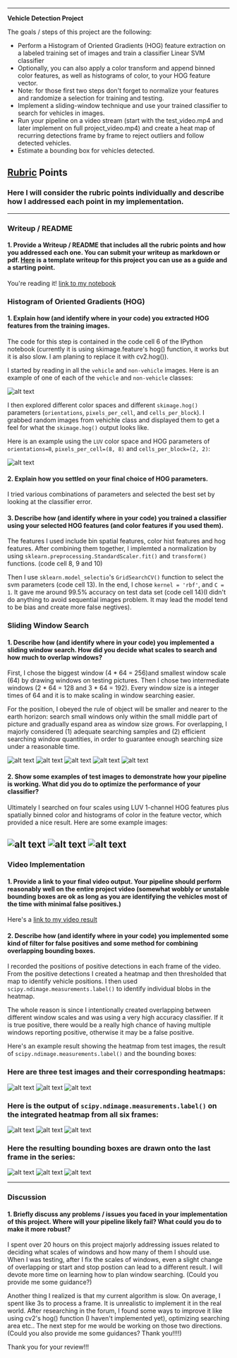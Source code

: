 
---

**Vehicle Detection Project**

The goals / steps of this project are the following:

* Perform a Histogram of Oriented Gradients (HOG) feature extraction on a labeled training set of images and train a classifier Linear SVM classifier
* Optionally, you can also apply a color transform and append binned color features, as well as histograms of color, to your HOG feature vector. 
* Note: for those first two steps don't forget to normalize your features and randomize a selection for training and testing.
* Implement a sliding-window technique and use your trained classifier to search for vehicles in images.
* Run your pipeline on a video stream (start with the test_video.mp4 and later implement on full project_video.mp4) and create a heat map of recurring detections frame by frame to reject outliers and follow detected vehicles.
* Estimate a bounding box for vehicles detected.

[//]: # (Image References)
[image1]: ./output_images/Vehicle_non-vehicle.png
[image2]: ./output_images/LUV_hog.png
[image3]: ./output_images/win_64.png
[image4]: ./output_images/win_128.png
[image5]: ./output_images/win_192.png
[image6]: ./output_images/win_256.png
[image7]: ./output_images/win_combined.png
[image8]: ./output_images/search_example1.png
[image9]: ./output_images/search_example2.png
[image10]: ./output_images/search_example3.png

[image11]: ./output_images/detected1.png
[image12]: ./output_images/heat1.png
[image13]: ./output_images/final1.png

[image14]: ./output_images/detected2.png
[image15]: ./output_images/heat2.png
[image16]: ./output_images/final2.png

[image17]: ./output_images/detected3.png
[image18]: ./output_images/heat3.png
[image19]: ./output_images/final3.png


[video]: ./project_out.mp4

## [Rubric](https://review.udacity.com/#!/rubrics/513/view) Points
### Here I will consider the rubric points individually and describe how I addressed each point in my implementation.  

---
### Writeup / README

#### 1. Provide a Writeup / README that includes all the rubric points and how you addressed each one.  You can submit your writeup as markdown or pdf.  [Here](https://github.com/udacity/CarND-Vehicle-Detection/blob/master/writeup_template.md) is a template writeup for this project you can use as a guide and a starting point.  

You're reading it! [link to my notebook](./detection.ipynb)

### Histogram of Oriented Gradients (HOG)

#### 1. Explain how (and identify where in your code) you extracted HOG features from the training images.

The code for this step is contained in the code cell 6 of the IPython notebook (currently it is using skimage.feature's hog() function, it works but it is also slow. I am planing to replace it with cv2.hog()).  

I started by reading in all the `vehicle` and `non-vehicle` images.  Here is an example of one of each of the `vehicle` and `non-vehicle` classes:

![alt text][image1]

I then explored different color spaces and different `skimage.hog()` parameters (`orientations`, `pixels_per_cell`, and `cells_per_block`).  I grabbed random images from vehichle class and displayed them to get a feel for what the `skimage.hog()` output looks like.

Here is an example using the `LUV` color space and HOG parameters of `orientations=8`, `pixels_per_cell=(8, 8)` and `cells_per_block=(2, 2)`:


![alt text][image2]

#### 2. Explain how you settled on your final choice of HOG parameters.

I tried various combinations of parameters and selected the best set by looking at the classifier error. 

#### 3. Describe how (and identify where in your code) you trained a classifier using your selected HOG features (and color features if you used them).

The features I used include bin spatial features, color hist features and hog features. After combining them together, I implemted a normalization by using `sklearn.preprocessing.StandardScaler.fit()` and `transform()` functions. (code cell 8, 9 and 10)

Then I use `sklearn.model_selectio`'s `GridSearchCV()` function to select the svm parameters (code cell 13). In the end, I chose `kernel = 'rbf'`, and `C = 1`. It gave me around 99.5% accuracy on test data set (code cell 14)(I didn't do anything to avoid sequential images problem. It may lead the model tend to be bias and create more false negtives).


### Sliding Window Search

#### 1. Describe how (and identify where in your code) you implemented a sliding window search.  How did you decide what scales to search and how much to overlap windows?

First, I chose the biggest window (4 * 64 = 256)and smallest window scale (64) by drawing windows on testing pictures. Then I chose two intermediate windows (2 * 64 = 128 and 3 * 64 = 192). Every window size is a integer times of 64 and it is to make scaling in window searching easier.


For the position, I obeyed the rule of object will be smaller and nearer to the earth horizon: search small windows only within the small middle part of picture and gradually espand area as window size grows. For overlapping, I majorly considered (1) adequate searching samples and (2) efficient searching window quantities, in order to guarantee enough searching size under a reasonable time.  

![alt text][image3]
![alt text][image4]
![alt text][image5]
![alt text][image6]
![alt text][image7]

#### 2. Show some examples of test images to demonstrate how your pipeline is working.  What did you do to optimize the performance of your classifier?

Ultimately I searched on four scales using LUV 1-channel HOG features plus spatially binned color and histograms of color in the feature vector, which provided a nice result.  Here are some example images:

![alt text][image8]
![alt text][image9]
![alt text][image10]
---

### Video Implementation

#### 1. Provide a link to your final video output.  Your pipeline should perform reasonably well on the entire project video (somewhat wobbly or unstable bounding boxes are ok as long as you are identifying the vehicles most of the time with minimal false positives.)
Here's a [link to my video result](./project_out.mp4)


#### 2. Describe how (and identify where in your code) you implemented some kind of filter for false positives and some method for combining overlapping bounding boxes.

I recorded the positions of positive detections in each frame of the video.  From the positive detections I created a heatmap and then thresholded that map to identify vehicle positions.  I then used `scipy.ndimage.measurements.label()` to identify individual blobs in the heatmap. 

The whole reason is since I intentionally created overlapping between different window scales and was using a very high accuracy classifier. If it is true positive, there would be a really high chance of having multiple windows reporting positive, otherwise it may be a false positive.   

Here's an example result showing the heatmap from test images, the result of `scipy.ndimage.measurements.label()` and the bounding boxes:


### Here are three test images and their corresponding heatmaps:

![alt text][image11]
![alt text][image14]
![alt text][image17]

### Here is the output of `scipy.ndimage.measurements.label()` on the integrated heatmap from all six frames:
![alt text][image12]
![alt text][image15]
![alt text][image18]

### Here the resulting bounding boxes are drawn onto the last frame in the series:
![alt text][image13]
![alt text][image16]
![alt text][image19]



---

### Discussion

#### 1. Briefly discuss any problems / issues you faced in your implementation of this project.  Where will your pipeline likely fail?  What could you do to make it more robust?

I spent over 20 hours on this project majorly addressing issues related to deciding what scales of windows and how many of them I should use. When I was testing, after I fix the scales of windows, even a slight change of overlapping or start and stop postion can lead to a different result. I will devote more time on learning how to plan window searching. (Could you provide me some guidance?)

Another thing I realized is that my current algorithm is slow. On average, I spent like 3s to process a frame. It is unrealistic to implement it in the real world. After researching in the forum, I found some ways to improve it like using cv2's hog() function (I haven't implemented yet), optimizing searching area etc.. The next step for me would be working on those two directions. (Could you also provide me some guidances? Thank you!!!!)

Thank you for your review!!!


